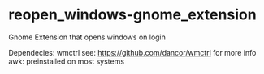 # reopen_windows-gnome_extension
Gnome Extension that opens windows on login


Dependecies:
  wmctrl
  see: https://github.com/dancor/wmctrl for more info
  awk:
  preinstalled on most systems
  

